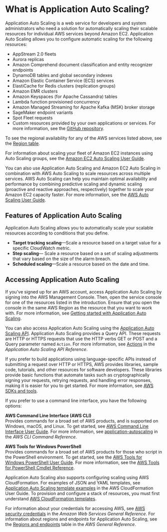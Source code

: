 # What is Application Auto Scaling?<a name="what-is-application-auto-scaling"></a>

Application Auto Scaling is a web service for developers and system administrators who need a solution for automatically scaling their scalable resources for individual AWS services beyond Amazon EC2\. Application Auto Scaling allows you to configure automatic scaling for the following resources:

 
+ AppStream 2\.0 fleets
+ Aurora replicas
+ Amazon Comprehend document classification and entity recognizer endpoints
+ DynamoDB tables and global secondary indexes
+ Amazon Elastic Container Service \(ECS\) services
+ ElastiCache for Redis clusters \(replication groups\)
+ Amazon EMR clusters
+ Amazon Keyspaces \(for Apache Cassandra\) tables
+ Lambda function provisioned concurrency
+ Amazon Managed Streaming for Apache Kafka \(MSK\) broker storage
+ SageMaker endpoint variants
+ Spot Fleet requests
+ Custom resources provided by your own applications or services\. For more information, see the [GitHub repository](https://github.com/aws/aws-auto-scaling-custom-resource)\. 

To see the regional availability for any of the AWS services listed above, see the [Region table](https://aws.amazon.com/about-aws/global-infrastructure/regional-product-services/)\.

For information about scaling your fleet of Amazon EC2 instances using Auto Scaling groups, see the [Amazon EC2 Auto Scaling User Guide](https://docs.aws.amazon.com/autoscaling/ec2/userguide/)\. 

You can also use Application Auto Scaling and Amazon EC2 Auto Scaling in combination with AWS Auto Scaling to scale resources across multiple services\. AWS Auto Scaling can help you maintain optimal availability and performance by combining predictive scaling and dynamic scaling \(proactive and reactive approaches, respectively\) together to scale your Amazon EC2 capacity faster\. For more information, see the [AWS Auto Scaling User Guide](https://docs.aws.amazon.com/autoscaling/plans/userguide/)\.

## Features of Application Auto Scaling<a name="features"></a>

Application Auto Scaling allows you to automatically scale your scalable resources according to conditions that you define\.
+ **Target tracking scaling**—Scale a resource based on a target value for a specific CloudWatch metric\.
+ **Step scaling**— Scale a resource based on a set of scaling adjustments that vary based on the size of the alarm breach\.
+ **Scheduled scaling**—Scale a resource based on the date and time\.

## Accessing Application Auto Scaling<a name="access"></a>

If you've signed up for an AWS account, access Application Auto Scaling by signing into the AWS Management Console\. Then, open the service console for one of the resources listed in the introduction\. Ensure that you open the console in the same AWS Region as the resource that you want to work with\. For more information, see [Getting started with Application Auto Scaling](getting-started.md)\.

You can also access Application Auto Scaling using the [Application Auto Scaling API](https://docs.aws.amazon.com/autoscaling/application/APIReference/)\. Application Auto Scaling provides a Query API\. These requests are HTTP or HTTPS requests that use the HTTP verbs GET or POST and a Query parameter named `Action`\. For more information, see [Actions](https://docs.aws.amazon.com/autoscaling/application/APIReference/API_Operations.html) in the *Application Auto Scaling API Reference*\.

If you prefer to build applications using language\-specific APIs instead of submitting a request over HTTP or HTTPS, AWS provides libraries, sample code, tutorials, and other resources for software developers\. These libraries provide basic functions that automate tasks such as cryptographically signing your requests, retrying requests, and handling error responses, making it is easier for you to get started\. For more information, see [AWS SDKs and tools](https://aws.amazon.com/tools/)\.

If you prefer to use a command line interface, you have the following options:

**AWS Command Line Interface \(AWS CLI\)**  
Provides commands for a broad set of AWS products, and is supported on Windows, macOS, and Linux\. To get started, see [AWS Command Line Interface User Guide](https://docs.aws.amazon.com/cli/latest/userguide/)\. For more information, see [application\-autoscaling](https://docs.aws.amazon.com/cli/latest/reference/application-autoscaling/) in the *AWS CLI Command Reference*\.

**AWS Tools for Windows PowerShell**  
Provides commands for a broad set of AWS products for those who script in the PowerShell environment\. To get started, see the [AWS Tools for Windows PowerShell User Guide](https://docs.aws.amazon.com/powershell/latest/userguide/)\. For more information, see the [AWS Tools for PowerShell Cmdlet Reference](https://docs.aws.amazon.com/powershell/latest/reference/)\.

Application Auto Scaling also supports configuring scaling using AWS CloudFormation\. For examples of JSON and YAML templates, see [Application Auto Scaling template examples](https://docs.aws.amazon.com/AWSCloudFormation/latest/UserGuide/quickref-autoscaling.html#scenario-app-as-template-examples) in the AWS CloudFormation User Guide\. To provision and configure a stack of resources, you must first understand [AWS CloudFormation templates](https://docs.aws.amazon.com/AWSCloudFormation/latest/UserGuide/template-guide.html)\.

For information about your credentials for accessing AWS, see [AWS security credentials](https://docs.aws.amazon.com/general/latest/gr/aws-security-credentials.html) in the *Amazon Web Services General Reference*\. For information about regions and endpoints for Application Auto Scaling, see the [Regions and endpoints](https://docs.aws.amazon.com/general/latest/gr/as-app.html) table in the *AWS General Reference*\. 